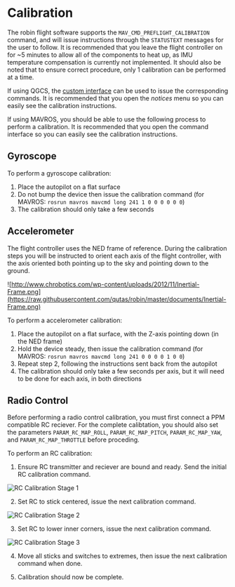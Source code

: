# Calibration
The robin flight software supports the `MAV_CMD_PREFLIGHT_CALIBRATION` command, and will issue instructions through the `STATUSTEXT` messages for the user to follow. It is recommended that you leave the flight controller on for ~5 minutes to allow all of the components to heat up, as IMU temperature compensation is currently not implemented. It should also be noted that to ensure correct procedure, only 1 calibration can be performed at a time.

If using QGCS, the [custom interface](TOOLS.md#qgroundcontrol) can be used to issue the corresponding commands. It is recommended that you open the _notices_ menu so you can easily see the calibration instructions.

If using MAVROS, you should be able to use the following process to perform a calibration. It is recommended that you open the command interface so you can easily see the calibration instructions.

## Gyroscope
To perform a gyroscope calibration:
1. Place the autopilot on a flat surface
2. Do not bump the device then issue the calibration command (for MAVROS: `rosrun mavros mavcmd long 241 1 0 0 0 0 0 0`)
3. The calibration should only take a few seconds

## Accelerometer
The flight controller uses the NED frame of reference. During the calibration steps you will be instructed to orient each axis of the flight controller, with the axis oriented both pointing up to the sky and pointing down to the ground.

![http://www.chrobotics.com/wp-content/uploads/2012/11/Inertial-Frame.png](https://raw.githubusercontent.com/qutas/robin/master/documents/Inertial-Frame.png)

To perform a accelerometer calibration:
1. Place the autopilot on a flat surface, with the Z-axis pointing down (in the NED frame)
2. Hold the device steady, then issue the calibration command (for MAVROS: `rosrun mavros mavcmd long 241 0 0 0 0 1 0 0`)
3. Repeat step 2, following the instructions sent back from the autopilot
4. The calibration should only take a few seconds per axis, but it will need to be done for each axis, in both directions

## Radio Control
Before performing a radio control calibration, you must first connect a PPM compatible RC reciever. For the complete calibtation, you should also set the parameters `PARAM_RC_MAP_ROLL`, `PARAM_RC_MAP_PITCH`, `PARAM_RC_MAP_YAW`, and `PARAM_RC_MAP_THROTTLE` before proceding.

To perform an RC calibration:
1. Ensure RC transmitter and reciever are bound and ready. Send the initial RC calibration command.

![RC Calibration Stage 1](https://raw.githubusercontent.com/qutas/robin/master/documents/rc_step_1.png)

2. Set RC to stick centered, issue the next calibration command.

![RC Calibration Stage 2](https://raw.githubusercontent.com/qutas/robin/master/documents/rc_step_2.png)

3. Set RC to lower inner corners, issue the next calibration command.

![RC Calibration Stage 3](https://raw.githubusercontent.com/qutas/robin/master/documents/rc_step_3.png)

4. Move all sticks and switches to extremes, then issue the next calibration command when done.

5. Calibration should now be complete.
